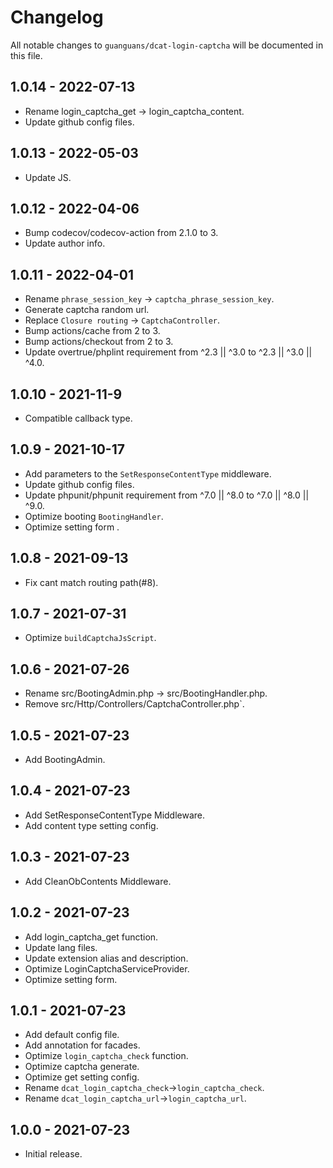 # Changelog

All notable changes to `guanguans/dcat-login-captcha` will be documented in this file.

## 1.0.14 - 2022-07-13

* Rename login_captcha_get -> login_captcha_content.
* Update github config files.

## 1.0.13 - 2022-05-03

* Update JS.

## 1.0.12 - 2022-04-06

* Bump codecov/codecov-action from 2.1.0 to 3.
* Update author info.

## 1.0.11 - 2022-04-01

* Rename `phrase_session_key` -> `captcha_phrase_session_key`.
* Generate captcha random url.
* Replace `Closure routing` -> `CaptchaController`.
* Bump actions/cache from 2 to 3.
* Bump actions/checkout from 2 to 3.
* Update overtrue/phplint requirement from ^2.3 || ^3.0 to ^2.3 || ^3.0 || ^4.0.

## 1.0.10 - 2021-11-9

* Compatible callback type.

## 1.0.9 - 2021-10-17

* Add parameters to the `SetResponseContentType` middleware.
* Update github config files.
* Update phpunit/phpunit requirement from ^7.0 || ^8.0 to ^7.0 || ^8.0 || ^9.0.
* Optimize booting `BootingHandler`.
* Optimize setting form .

## 1.0.8 - 2021-09-13

* Fix cant match routing path(#8).

## 1.0.7 - 2021-07-31

* Optimize `buildCaptchaJsScript`.

## 1.0.6 - 2021-07-26

* Rename src/BootingAdmin.php -> src/BootingHandler.php.
* Remove src/Http/Controllers/CaptchaController.php`.

## 1.0.5 - 2021-07-23

* Add BootingAdmin.

## 1.0.4 - 2021-07-23

* Add SetResponseContentType Middleware.
* Add content type setting config.

## 1.0.3 - 2021-07-23

* Add CleanObContents Middleware.

## 1.0.2 - 2021-07-23

* Add login_captcha_get function.
* Update lang files.
* Update extension alias and description.
* Optimize LoginCaptchaServiceProvider.
* Optimize setting form.

## 1.0.1 - 2021-07-23

* Add default config file.
* Add annotation for facades.
* Optimize `login_captcha_check` function.
* Optimize captcha generate.
* Optimize get setting config.
* Rename `dcat_login_captcha_check`->`login_captcha_check`.
* Rename `dcat_login_captcha_url`->`login_captcha_url`.

## 1.0.0 - 2021-07-23

* Initial release.
